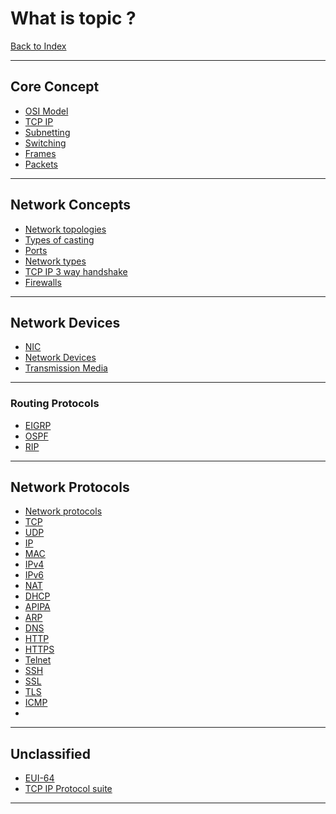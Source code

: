 # What is topic ?
[Back to Index](../Index.md)
- --
## Core Concept
- [OSI Model](OSI%20Model.md)
- [TCP IP](TCP%20IP.md)
- [Subnetting](Subnetting.md)
- [Switching](Switching.md)
- [Frames](Frames.md)
- [Packets](Packets.md)
- --
## Network Concepts
- [Network topologies](Network%20topologies.md)
- [Types of casting](Types%20of%20casting.md)
- [Ports](Ports.md)
- [Network types](Network%20types.md)
- [TCP IP 3 way handshake](TCP%20IP%203%20way%20handshake.md)
- [Firewalls](Firewalls.md)
- --
## Network Devices
- [NIC](NIC.md)
- [Network Devices](Network%20Devices.md)
- [Transmission Media](Transmission%20Media.md)
- --
### Routing Protocols
- [EIGRP](EIGRP.md)
- [OSPF](OSPF.md)
- [RIP](RIP.md)
- --
## Network Protocols
- [Network protocols](Network%20protocols.md)
- [TCP](TCP.md)
- [UDP](UDP.md)
- [IP](IP.md)
- [MAC](MAC.md)
- [IPv4](IPv4.md)
- [IPv6](IPv6.md)
- [NAT](NAT.md)
- [DHCP](DHCP.md)
- [APIPA](APIPA.md)
- [ARP](ARP.md)
- [DNS](DNS.md)
- [HTTP](HTTP.md)
- [HTTPS](HTTPS.md)
- [Telnet](Telnet.md)
- [SSH](SSH.md)
- [SSL](SSL.md)
- [TLS](TLS.md)
- [ICMP](ICMP.md)
- 
- --
## Unclassified
- [EUI-64](EUI-64.md)
- [TCP IP Protocol suite](TCP%20IP%20Protocol%20suite.md)

- --